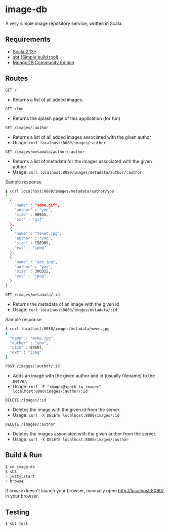 # image-db #

A very simple image repository service, written in Scala.

## Requirements ##

* [Scala 2.13+](https://www.scala-lang.org/)
* [sbt (Simple build tool)](https://www.scala-sbt.org/)
* [MongoDB Community Edition](https://www.mongodb.com/)

## Routes ##

`GET /`
* Returns a list of all added images.

`GET /fun`
* Returns the splash page of this application (for fun)

`GET /images/:author`
* Returns a list of all added images associated with the given author
* Usage: `curl localhost:8080/images/:author`

`GET /images/metadata/author/:author`
* Returns a list of metadata for the images associated with the given author
* Usage: `curl localhost:8080/images/metadata/author/:author`

Sample response
```sh
$ curl localhost:8080/images/metadata/author/yoo
[
  {
    "name" : "some.gif",
    "author" : "yoo",
    "size" : 90945,
    "ext" : "gif"
  },
  {
    "name" : "tenet.jpg",
    "author" : "yoo",
    "size" : 156909,
    "ext" : "jpeg"
  },
  {
    "name" : "yoo.jpg",
    "author" : "yoo",
    "size" : 300322,
    "ext" : "jpeg"
  }
]
```

`GET /images/metadata/:id`
* Returns the metadata of an image with the given id
* Usage: `curl localhost:8080/images/metadata/:id`

Sample response
```sh
$ curl localhost:8080/images/metadata/meme.jpg
{
  "name" : "meme.jpg",
  "author" : "yoo",
  "size" : 89607,
  "ext" : "jpeg"
}
```

`POST /images/:author/:id`
* Adds an image with the given author and id (usually filename) to the server.
* Usage: `curl -F "image=@<path_to_image>" localhost:8080/images/:author/:id`

`DELETE /images/:id`
* Deletes the image with the given id from the server.
* Usage: `curl -X DELETE localhost:8080/images/:id`

`DELETE /images/:author`
* Deletes the images associated with the given author from the server.
* Usage: `curl -X DELETE localhost:8080/images/:author`

## Build & Run ##

```sh
$ cd image-db
$ sbt
> jetty:start
> browse
```

If `browse` doesn't launch your browser, manually open [http://localhost:8080/](http://localhost:8080/) in your browser.

## Testing ##

```sh
$ sbt test
```

